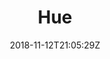 ---
title: "Hue"
date: 2018-11-12T21:05:29Z
draft: false
description: ""
type: post
region: "South East Asia"
country: "Vietnam"
---